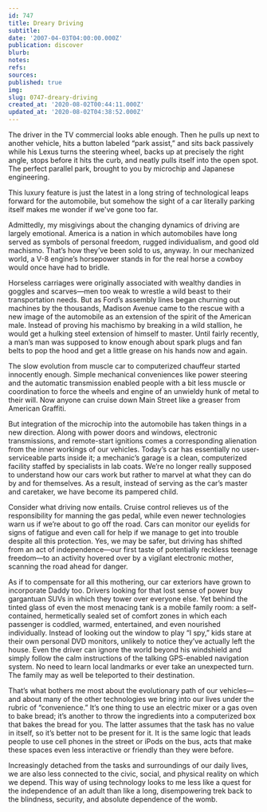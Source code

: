 ```yaml
---
id: 747
title: Dreary Driving
subtitle: 
date: '2007-04-03T04:00:00.000Z'
publication: discover
blurb: 
notes: 
refs: 
sources: 
published: true
img: 
slug: 0747-dreary-driving
created_at: '2020-08-02T00:44:11.000Z'
updated_at: '2020-08-02T04:38:52.000Z'
---
```

The driver in the TV commercial looks able enough. Then he pulls up next to another vehicle, hits a button labeled “park assist,” and sits back passively while his Lexus turns the steering wheel, backs up at precisely the right angle, stops before it hits the curb, and neatly pulls itself into the open spot. The perfect parallel park, brought to you by microchip and Japanese engineering.

This luxury feature is just the latest in a long string of technological leaps forward for the automobile, but somehow the sight of a car literally parking itself makes me wonder if we've gone too far.

Admittedly, my misgivings about the changing dynamics of driving are largely emotional. America is a nation in which automobiles have long served as symbols of personal freedom, rugged individualism, and good old machismo. That’s how they’ve been sold to us, anyway. In our mechanized world, a V-8 engine’s horsepower stands in for the real horse a cowboy would once have had to bridle.

Horseless carriages were originally associated with wealthy dandies in goggles and scarves—men too weak to wrestle a wild beast to their transportation needs. But as Ford’s assembly lines began churning out machines by the thousands, Madison Avenue came to the rescue with a new image of the automobile as an extension of the spirit of the American male. Instead of proving his machismo by breaking in a wild stallion, he would get a hulking steel extension of himself to master. Until fairly recently, a man’s man was supposed to know enough about spark plugs and fan belts to pop the hood and get a little grease on his hands now and again.

The slow evolution from muscle car to computerized chauffeur started innocently enough. Simple mechanical conveniences like power steering and the automatic transmission enabled people with a bit less muscle or coordination to force the wheels and engine of an unwieldy hunk of metal to their will. Now anyone can cruise down Main Street like a greaser from American Graffiti.

But integration of the microchip into the automobile has taken things in a new direction. Along with power doors and windows, electronic transmissions, and remote-start ignitions comes a corresponding alienation from the inner workings of our vehicles. Today’s car has essentially no user-serviceable parts inside it; a mechanic’s garage is a clean, computerized facility staffed by specialists in lab coats. We’re no longer really supposed to understand how our cars work but rather to marvel at what they can do by and for themselves. As a result, instead of serving as the car’s master and caretaker, we have become its pampered child.

Consider what driving now entails. Cruise control relieves us of the responsibility for manning the gas pedal, while even newer technologies warn us if we’re about to go off the road. Cars can monitor our eyelids for signs of fatigue and even call for help if we manage to get into trouble despite all this protection. Yes, we may be safer, but driving has shifted from an act of independence—our first taste of potentially reckless teenage freedom—to an activity hovered over by a vigilant electronic mother, scanning the road ahead for danger.

As if to compensate for all this mothering, our car exteriors have grown to incorporate Daddy too. Drivers looking for that lost sense of power buy gargantuan SUVs in which they tower over everyone else. Yet behind the tinted glass of even the most menacing tank is a mobile family room: a self-contained, hermetically sealed set of comfort zones in which each passenger is coddled, warmed, entertained, and even nourished individually. Instead of looking out the window to play “I spy,” kids stare at their own personal DVD monitors, unlikely to notice they’ve actually left the house. Even the driver can ignore the world beyond his windshield and simply follow the calm instructions of the talking GPS-enabled navigation system. No need to learn local landmarks or ever take an unexpected turn. The family may as well be teleported to their destination.

That’s what bothers me most about the evolutionary path of our vehicles—and about many of the other technologies we bring into our lives under the rubric of “convenience.” It’s one thing to use an electric mixer or a gas oven to bake bread; it’s another to throw the ingredients into a computerized box that bakes the bread for you. The latter assumes that the task has no value in itself, so it’s better not to be present for it. It is the same logic that leads people to use cell phones in the street or iPods on the bus, acts that make these spaces even less interactive or friendly than they were before.

Increasingly detached from the tasks and surroundings of our daily lives, we are also less connected to the civic, social, and physical reality on which we depend. This way of using technology looks to me less like a quest for the independence of an adult than like a long, disempowering trek back to the blindness, security, and absolute dependence of the womb.
